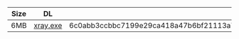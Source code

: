 |    Size   |     DL  | sha512sum |
|  ---  |  ---  |  ---  |
| 6MB | [xray.exe](https://cdn.jsdelivr.net/gh/googleians/Xray-core@main/xray.exe) | 6c0abb3ccbbc7199e29ca418a47b6bf21113a7e5f01f1619f3184cb160e75c59a52b39b825e90defb5dbd5e502d8a5a0f2e0827795e6a90b6f132fd184fe400f |
